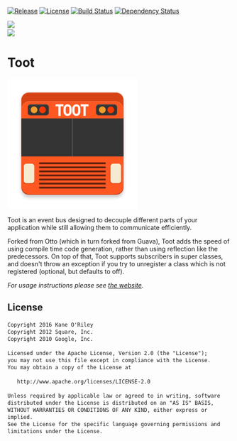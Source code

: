 [![Release](https://jitpack.io/v/com.github.oriley-me/toot.svg)](https://jitpack.io/#com.github.oriley-me/toot)
[![License](https://img.shields.io/badge/license-Apache%202.0-blue.svg)](http://www.apache.org/licenses/LICENSE-2.0)
[![Build Status](https://travis-ci.org/oriley-me/toot.svg?branch=master)](https://travis-ci.org/oriley-me/toot)
[![Dependency Status](https://www.versioneye.com/user/projects/575a1e057757a0004a1deb66/badge.svg?style=flat)](https://www.versioneye.com/user/projects/575a1e057757a0004a1deb66)<br/>

<a href="http://www.methodscount.com/?lib=com.github.oriley-me.toot%3Atoot-runtime%3A0.1.1"><img src="https://img.shields.io/badge/toot_runtime-methods: 112 | deps: 20 | size: 17 KB-f44336.svg"></img></a><br>
<a href="http://www.methodscount.com/?lib=com.github.oriley-me.toot%3Atoot-android%3A0.1.1"><img src="https://img.shields.io/badge/toot_android-+methods: 15 | +deps: 0 | +size: 1 KB-ff9800.svg"></img></a>

# Toot
![Logo](artwork/icon.png)

Toot is an event bus designed to decouple different parts of your application while still allowing them to communicate efficiently.

Forked from Otto (which in turn forked from Guava), Toot adds the speed of using compile time code generation, rather
than using reflection like the predecessors. On top of that, Toot supports subscribers in super classes, and doesn't
throw an exception if you try to unregister a class which is not registered (optional, but defaults to off).

*For usage instructions please see [the website](http://oriley-me.github.io/toot).*

## License

    Copyright 2016 Kane O'Riley
    Copyright 2012 Square, Inc.
    Copyright 2010 Google, Inc.

    Licensed under the Apache License, Version 2.0 (the "License");
    you may not use this file except in compliance with the License.
    You may obtain a copy of the License at

       http://www.apache.org/licenses/LICENSE-2.0

    Unless required by applicable law or agreed to in writing, software
    distributed under the License is distributed on an "AS IS" BASIS,
    WITHOUT WARRANTIES OR CONDITIONS OF ANY KIND, either express or implied.
    See the License for the specific language governing permissions and
    limitations under the License.